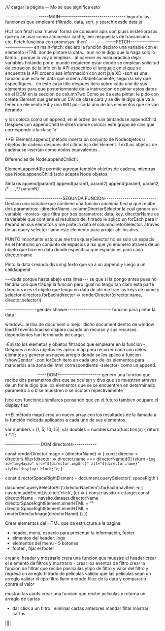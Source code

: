 
/// cargar la pagina -- Mo se que significa esto

----------------------MAIN---------------------------------
importo las funciones que emplearé (filtrado, data, sort, y search)desde data.js

HU1
con fetch
una 'nueva' forma de consumir apis con pluss misteriorosos que no se usar como almacenar cache, leer respuestas de transmición.. etc.
Fetch funciona con promesas 'then'
--------------FETCH-----------------------------
en main-fetch:
declaro la función
declaro una variable con el elemento HTML donde pintare la data... aun no le digo que lo haga solo lo llamo... porque lo voy a emplear... al parecer es mala  practica dejar variables flotando por el mundo requieren estar donde  se emplean
solicitud de extración de la info en la API
especifico el lenguaje en el que se encuentra la API
ordeno esa información con sort jaja XD
    -sort es una funcion que esta en data que ordena alfabeticamente, segun la key que especifiques... en este caso title
despues itero sobre cada uno de sus elementos para que posteriormente
de la instruccion de pintar estos datos en el DOM en la seccion de columnTwo
Como se da este pintar:
le pido con create Element que genere un DIV de clase card
y se div le digo que va a tener un elemento H4 y una IMG por cada uno de los elementos que se van iterando

y los coloca como un append, en el orden de van pintandose
appendChild
Despues con appendChild le dices  donde colocar este grupo de divs que corresponde a la clase 'x'

**El Element.append()método inserta un conjunto de Nodeobjetos u objetos de cadena después del último hijo del Element. TextLos objetos de cadena se insertan como nodos equivalentes .

Diferencias de Node.appendChild():

Element.append()le permite agregar también objetos de cadena, mientras que Node.appendChild()solo acepta Node objetos.

Sintaxis
append(param1)
append(param1, param2)
append(param1, param2, /* … ,*/ paramN)

-----------------------------SEGUNDA FUNCION--------------------------
Declaro una variable que contiene una funcion anonima flecha que recibe  dos parametros:
-directorName
-columnDirectorSelector
la cual  genera un variable -movies- que filtra por tres parametros; data, key, directorName 
es ta variable que contiene el resultado del filtrado le aplico un forEach para ir iterand en sus elemntos y 
me pinte la data el columndiretorSelector.
atraves de un query selector llamo este elemento para arrojar ahi los divs...

PUNTO importante
esto que me trae querySelector no es solo un espacio en el html sino un conjunto de espacios a lso que yo enumero atraves de un objeto que hice en data donde especifica que espacio es para cada directorname

Pinto la data creando divs img texto que va a un append y luego a un childappend

---duda porque hasta abajo esta linea---
 se que si la pongo antes pues no tendria con que trabajr la función pero igual no tengo tan claro esta parte
directors= es el objeto que tengo en data de ahi me trae las keys de name y selector
directors.forEach(director => renderDirector(director.name, director.selector))

----------------gender shower----------------------
funcion para pintar la data

window....arriba de document o mejor dicho document dentro de window
load El evento load se dispara cuando un recurso y sus recursos dependientes han terminado de cargar.

-Enlisto los elemetos y objetos filtrados que empleare en la función
-Despues a estos objetos les aplico.map  para recorrer cada uno delos elemntos y generar un nuevo arreglo donde se les aplico a funcion 'showGender'
-con forEach itero en cada uno de los elementos para mandarlos a la zona del html correspondiente -selector- como un append.


---------------------DOM----------------------
genero una funcion que recibe dos parametros divs que se ocultan y divs que se muestran
atraves de un for le digo que los elementos que se se encuentren en determinado parametro a o b se muestren o se oculten repectivamente

hice dos funciones similares pensando que en el futuro tambien ocupare el display flex


**El método map() crea un nuevo array con los resultados de la llamada a la función indicada aplicados a cada uno de sus elementos.

var numbers = [1, 5, 10, 15];
var doubles = numbers.map(function(x) {
   return x * 2;


------------------DOM directores------------

const renderDirectorImage = (directorName) => {
  const director = directors.filter(director => director.name === directorName)[0]
  return `<img id="imgHayao" src="${director.imgSrc}" alt="${director.name}" style="display: block;">`;
}

const directorSpaceRightElement = document.querySelector('.spaceRigth')

document.querySelectorAll('.directorNavItem').forEach(navItem => {
  navItem.addEventListener('click', (e) => {
    const navsito = e.target
    const directorName = navsito.dataset.directorName
    directorSpaceRightElement.innerHTML = ""
    directorSpaceRightElement.innerHTML = renderDirectorImage(directorName)
  })
})



Crear elementos del HTML  que da estructura a la pagina:
- header, menú, espacio para presentar la información, footer.
- elmentos del header:  logo
- elementos del menu - 5 botones
- footer , fijar el footer



crear el header y mostrarlo
    crera una funcion que muestre el header 
crear el elemento de filtros y mostrarlo 
    - crear los eventos de filtro
    crear la funcion de filtrar que recibe poeliculas ytipo de filtro y valor del filtro y regresa un arreglo filtrado de peliculas 
        validar que las peliculas sean un arreglo 
        validar el tipo filtro 
        llamr metodo filter  de la data y compararlo contra el valor 

mostrar las cards 
    crear una funcion que recibe peliculas y retorna un arreglo de cartas 

- dar click a un filtro `
    eliminar cartas anterores
    mandar filtar 
    mostrar cartas

||||


